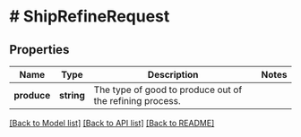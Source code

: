 # # ShipRefineRequest

## Properties

Name | Type | Description | Notes
------------ | ------------- | ------------- | -------------
**produce** | **string** | The type of good to produce out of the refining process. |

[[Back to Model list]](../../README.md#models) [[Back to API list]](../../README.md#endpoints) [[Back to README]](../../README.md)
